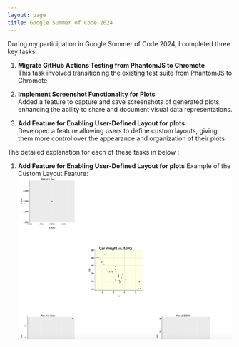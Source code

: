 ```yaml
---
layout: page
title: Google Summer of Code 2024
---
```



During my participation in Google Summer of Code 2024, I completed three key tasks:

1. **Migrate GitHub Actions Testing from PhantomJS to Chromote**  
   This task involved transitioning the existing test suite from PhantomJS to Chromote

2. **Implement Screenshot Functionality for Plots**  
   Added a feature to capture and save screenshots of generated plots, enhancing the ability to share and document visual data representations.

3. **Add Feature for Enabling User-Defined Layout for plots**  
   Developed a feature allowing users to define custom layouts, giving them more control over the appearance and organization of their plots

The detailed explanation for each of these tasks in below :

1. **Add Feature for Enabling User-Defined Layout for plots**
   Example of the Custom Layout Feature:
   ![Custom Layout HTML Table](images/custom_layout_html_table.png)
